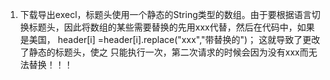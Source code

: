 1. 下载导出execl，标题头使用一个静态的String类型的数组。由于要根据语言切换标题头，因此将数组的某些需要替换的先用xxx代替，然后在代码中，如果是美国，
 header[i] =header[i].replace("xxx","带替换的")；
 这就导致了更改了静态的标题头，使之 只能执行一次，第二次请求的时候会因为没有xxx而无法替换！！！
